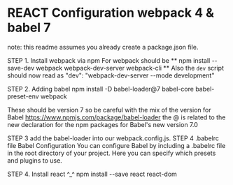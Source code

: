 # REACT Configuration webpack 4 & babel 7
note: this readme assumes you already create a package.json file.

STEP 1. Install webpack via npm
For webpack should be
**
npm install --save-dev webpack webpack-dev-server webpack-cli
**
Also the `dev` script should now read as "dev": "webpack-dev-server --mode development"

STEP 2. Adding babel
npm install -D babel-loader@7 babel-core babel-preset-env webpack

 These should be version 7 so be careful with the mix of the version for Babel
 https://www.npmjs.com/package/babel-loader
 the @ is related to the new declaration for the npm packages for Babel's new version 7.0

 STEP 3
 add the babel-loader into our webpack.config.js.
 STEP 4 .babelrc file
Babel Configuration
You can configure Babel by including a .babelrc file in the root directory of your project. Here you can specify which presets and plugins to use.

STEP 4. Install react ^_^
npm install --save react react-dom